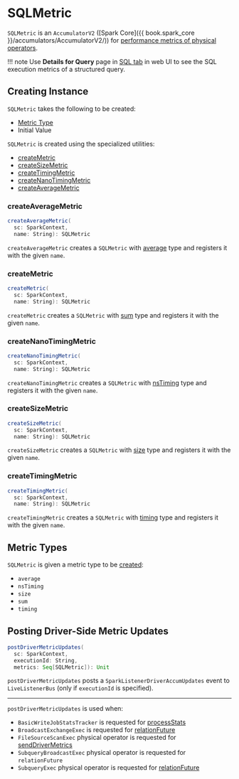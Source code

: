 # SQLMetric

`SQLMetric` is an `AccumulatorV2` ([Spark Core]({{ book.spark_core }}/accumulators/AccumulatorV2/)) for [performance metrics of physical operators](physical-operators/SparkPlan.md#metrics).

!!! note
    Use **Details for Query** page in [SQL tab](ui/SQLTab.md#ExecutionPage) in web UI to see the SQL execution metrics of a structured query.

## Creating Instance

`SQLMetric` takes the following to be created:

* [Metric Type](#metricType)
* <span id="initValue"> Initial Value

`SQLMetric` is created using the specialized utilities:

* [createMetric](#createMetric)
* [createSizeMetric](#createSizeMetric)
* [createTimingMetric](#createTimingMetric)
* [createNanoTimingMetric](#createNanoTimingMetric)
* [createAverageMetric](#createAverageMetric)

### <span id="createAverageMetric"> createAverageMetric

```scala
createAverageMetric(
  sc: SparkContext,
  name: String): SQLMetric
```

`createAverageMetric` creates a `SQLMetric` with [average](#AVERAGE_METRIC) type and registers it with the given `name`.

### <span id="createMetric"> createMetric

```scala
createMetric(
  sc: SparkContext,
  name: String): SQLMetric
```

`createMetric` creates a `SQLMetric` with [sum](#SUM_METRIC) type and registers it with the given `name`.

### <span id="createNanoTimingMetric"> createNanoTimingMetric

```scala
createNanoTimingMetric(
  sc: SparkContext,
  name: String): SQLMetric
```

`createNanoTimingMetric` creates a `SQLMetric` with [nsTiming](#NS_TIMING_METRIC) type and registers it with the given `name`.

### <span id="createSizeMetric"> createSizeMetric

```scala
createSizeMetric(
  sc: SparkContext,
  name: String): SQLMetric
```

`createSizeMetric` creates a `SQLMetric` with [size](#SIZE_METRIC) type and registers it with the given `name`.

### <span id="createTimingMetric"> createTimingMetric

```scala
createTimingMetric(
  sc: SparkContext,
  name: String): SQLMetric
```

`createTimingMetric` creates a `SQLMetric` with [timing](#TIMING_METRIC) type and registers it with the given `name`.

## <span id="metricType"> Metric Types

`SQLMetric` is given a metric type to be [created](#creating-instance):

* <span id="AVERAGE_METRIC"> `average`
* <span id="NS_TIMING_METRIC"> `nsTiming`
* <span id="SIZE_METRIC"> `size`
* <span id="SUM_METRIC"> `sum`
* <span id="TIMING_METRIC"> `timing`

## <span id="postDriverMetricUpdates"> Posting Driver-Side Metric Updates

```scala
postDriverMetricUpdates(
  sc: SparkContext,
  executionId: String,
  metrics: Seq[SQLMetric]): Unit
```

`postDriverMetricUpdates` posts a `SparkListenerDriverAccumUpdates` event to `LiveListenerBus` (only if `executionId` is specified).

---

`postDriverMetricUpdates` is used when:

* `BasicWriteJobStatsTracker` is requested for [processStats](connectors/BasicWriteJobStatsTracker.md#processStats)
* `BroadcastExchangeExec` is requested for [relationFuture](physical-operators/BroadcastExchangeExec.md#relationFuture)
* `FileSourceScanExec` physical operator is requested for [sendDriverMetrics](physical-operators/FileSourceScanExec.md#sendDriverMetrics)
* `SubqueryBroadcastExec` physical operator is requested for `relationFuture`
* `SubqueryExec` physical operator is requested for [relationFuture](physical-operators/SubqueryExec.md#relationFuture)
